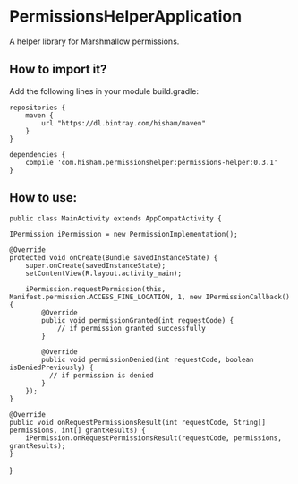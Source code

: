 # PermissionsHelperApplication
A helper library for Marshmallow permissions.

## How to import it?

Add the following lines in your module build.gradle:

    repositories {
        maven {
            url "https://dl.bintray.com/hisham/maven"
        }
    }

    dependencies {
        compile 'com.hisham.permissionshelper:permissions-helper:0.3.1'
    }

## How to use: 


    public class MainActivity extends AppCompatActivity {

    IPermission iPermission = new PermissionImplementation();

    @Override
    protected void onCreate(Bundle savedInstanceState) {
        super.onCreate(savedInstanceState);
        setContentView(R.layout.activity_main);

        iPermission.requestPermission(this, Manifest.permission.ACCESS_FINE_LOCATION, 1, new IPermissionCallback() {
            @Override
            public void permissionGranted(int requestCode) {
                // if permission granted successfully
            }

            @Override
            public void permissionDenied(int requestCode, boolean isDeniedPreviously) {
              // if permission is denied
            }
        });
    }

    @Override
    public void onRequestPermissionsResult(int requestCode, String[] permissions, int[] grantResults) {
        iPermission.onRequestPermissionsResult(requestCode, permissions, grantResults);
    }
}


